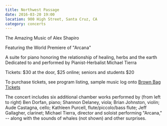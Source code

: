 ```yaml
---
title: Northwest Passage
date: 2016-03-20 19:00
location: 900 High Street, Santa Cruz, CA
category: concerts
---
```

The Amazing Music of Alex Shapiro

Featuring the World Premiere of "Arcana"

A suite for piano honoring the relationship of healing, herbs and the earth Dedicated to and performed by Pianist-Herbalist Michael Tierra

Tickets: $30 at the door, $25 online; seniors and students $20

To purchase tickets, see program listing, sample music log onto [Brown Bag Tickets](http://bit.ly/1T5TAMQ)

The concert includes six additional chamber works performed by (from left to right) Ben Dorfan, piano; Shannon Delaney, viola; Brian Johnston, violin; Aude Castagna, cello; Kathleen Purcell, flute/piccolo/bass flute; Jeff Gallagher, clarinet; Michael Tierra, director and soloist performing "Arcana," -- along with the sounds of whales (not shown) and other surprises.
